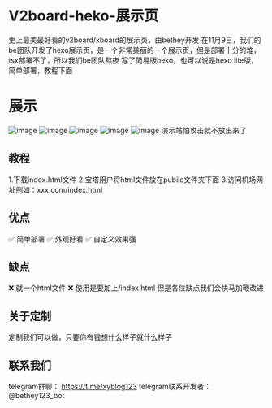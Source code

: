 # V2board-heko-展示页
史上最美最好看的v2board/xboard的展示页，由bethey开发
在11月9日，我们的be团队开发了hexo展示页，是一个非常美丽的一个展示页，但是部署十分的难，tsx部署不了，所以我们be团队熬夜
写了简易版heko，也可以说是hexo lite版，简单部署，教程下面
# 展示
![image](https://github.com/user-attachments/assets/0ea2f128-6fb2-4b75-9af1-1e305233ca69)
![image](https://github.com/user-attachments/assets/ae356b70-7352-4872-97c5-021bf03c6618)
![image](https://github.com/user-attachments/assets/2927c66f-39e6-4cbb-a37e-08f4b3d1095d)
![image](https://github.com/user-attachments/assets/b89d66fc-6aa9-4507-a9cf-63de4efb6963)
![image](https://github.com/user-attachments/assets/a3b677c7-2bac-4b08-8354-0d85151067a1)
演示站怕攻击就不放出来了
## 教程
1.下载index.html文件
2.宝塔用户将html文件放在pubilc文件夹下面
3.访问机场网址例如：xxx.com/index.html
## 优点
✅  简单部署
✅  外观好看
✅  自定义效果强
## 缺点
❌  就一个html文件
❌   使用是要加上/index.html
但是各位缺点我们会快马加鞭改进
## 关于定制
定制我们可以做，只要你有钱想什么样子就什么样子
## 联系我们
telegram群聊： https://t.me/xyblog123
telegram联系开发者： @bethey123_bot
